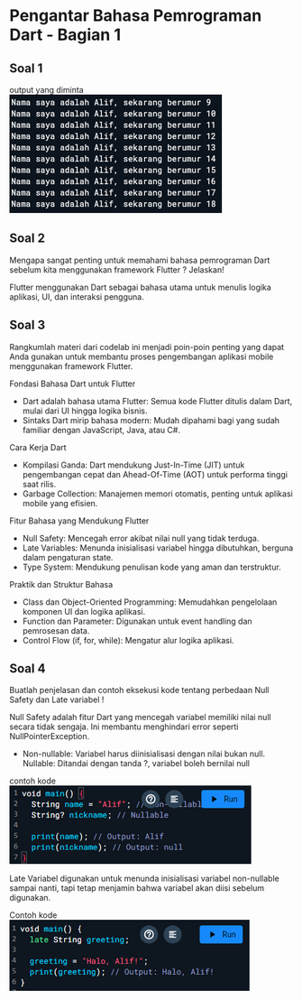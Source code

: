 # Pengantar Bahasa Pemrograman Dart - Bagian 1

## Soal 1

output yang diminta <br>
![Output yang diminta](img/soal1.png)

## Soal 2

Mengapa sangat penting untuk memahami bahasa pemrograman Dart sebelum kita menggunakan framework Flutter ? Jelaskan!

Flutter menggunakan Dart sebagai bahasa utama untuk menulis logika aplikasi, UI, dan interaksi pengguna.

## Soal 3

Rangkumlah materi dari codelab ini menjadi poin-poin penting yang dapat Anda gunakan untuk membantu proses pengembangan aplikasi mobile menggunakan framework Flutter.

Fondasi Bahasa Dart untuk Flutter

- Dart adalah bahasa utama Flutter: Semua kode Flutter ditulis dalam Dart, mulai dari UI hingga logika bisnis.
- Sintaks Dart mirip bahasa modern: Mudah dipahami bagi yang sudah familiar dengan JavaScript, Java, atau C#.

Cara Kerja Dart

- Kompilasi Ganda: Dart mendukung Just-In-Time (JIT) untuk pengembangan cepat dan Ahead-Of-Time (AOT) untuk performa tinggi saat rilis.
- Garbage Collection: Manajemen memori otomatis, penting untuk aplikasi mobile yang efisien.

Fitur Bahasa yang Mendukung Flutter

- Null Safety: Mencegah error akibat nilai null yang tidak terduga.
- Late Variables: Menunda inisialisasi variabel hingga dibutuhkan, berguna dalam pengaturan state.
- Type System: Mendukung penulisan kode yang aman dan terstruktur.

Praktik dan Struktur Bahasa

- Class dan Object-Oriented Programming: Memudahkan pengelolaan komponen UI dan logika aplikasi.
- Function dan Parameter: Digunakan untuk event handling dan pemrosesan data.
- Control Flow (if, for, while): Mengatur alur logika aplikasi.

## Soal 4

Buatlah penjelasan dan contoh eksekusi kode tentang perbedaan Null Safety dan Late variabel !

Null Safety
adalah fitur Dart yang mencegah variabel memiliki nilai null secara tidak sengaja. Ini membantu menghindari error seperti NullPointerException.

- Non-nullable: Variabel harus diinisialisasi dengan nilai bukan null.
  Nullable: Ditandai dengan tanda ?, variabel boleh bernilai null

contoh kode <br>
![Null Safety](img/NullSafety.png)

Late Variabel
digunakan untuk menunda inisialisasi variabel non-nullable sampai nanti, tapi tetap menjamin bahwa variabel akan diisi sebelum digunakan.

Contoh kode <br>
![Late Variabel](img/LateVariabel.png)
